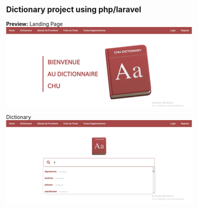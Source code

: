 ## Dictionary project using php/laravel 

**Preview:**
Landing Page
![img](./landingPage.png)


Dictionary 
![img](./dictionary.png)
